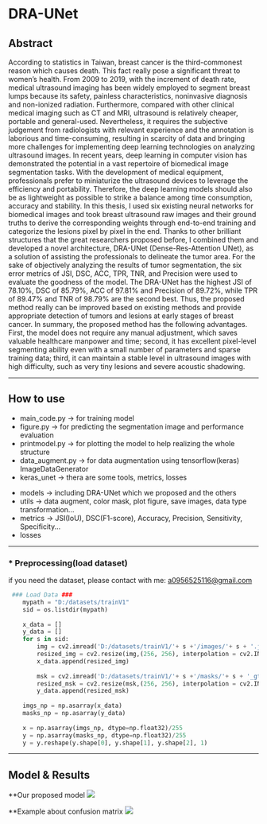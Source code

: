 # DRA-UNet

## Abstract
According to statistics in Taiwan, breast cancer is the third-commonest reason which causes death. This fact really pose a significant threat to women’s health. From 2009 to 2019, with the increment of death rate, medical ultrasound imaging has been widely employed to segment breast lumps because its safety, painless characteristics, noninvasive diagnosis and non-ionized radiation. Furthermore, compared with other clinical medical imaging such as CT and MRI, ultrasound is relatively cheaper, portable and general-used. Nevertheless, it requires the subjective judgement from radiologists with relevant experience and the annotation is laborious and time-consuming, resulting in scarcity of data and bringing more challenges for implementing deep learning technologies on analyzing ultrasound images.
In recent years, deep learning in computer vision has demonstrated the potential in a vast repertoire of biomedical image segmentation tasks. With the development of medical equipment, professionals prefer to miniaturize the ultrasound devices to leverage the efficiency and portability. Therefore, the deep learning models should also be as lightweight as possible to strike a balance among time consumption, accuracy and stability. In this thesis, I used six existing neural networks for biomedical images and took breast ultrasound raw images and their ground truths to derive the corresponding weights through end-to-end training and categorize the lesions pixel by pixel in the end. Thanks to other brilliant structures that the great researchers proposed before, I combined them and developed a novel architecture, DRA-UNet (Dense-Res-Attention UNet), as a solution of assisting the professionals to delineate the tumor area.
For the sake of objectively analyzing the results of tumor segmentation, the six error metrics of JSI, DSC, ACC, TPR, TNR, and Precision were used to evaluate the goodness of the model. The DRA-UNet has the highest JSI of 78.10%, DSC of 85.79%, ACC of 97.81% and Precision of 89.72%, while TPR of 89.47% and TNR of 98.79% are the second best. Thus, the proposed method really can be improved based on existing methods and provide appropriate detection of tumors and lesions at early stages of breast cancer.
In summary, the proposed method has the following advantages. First, the model does not require any manual adjustment, which saves valuable healthcare manpower and time; second, it has excellent pixel-level segmenting ability even with a small number of parameters and sparse training data; third, it can maintain a stable level in ultrasound images with high difficulty, such as very tiny lesions and severe acoustic shadowing.

---

## How to use
* main_code.py -> for training model
* figure.py -> for predicting the segmentation image and performance evaluation
* printmodel.py -> for plotting the model to help realizing the whole structure
* data_augment.py -> for data augmentation using tensorflow(keras) ImageDataGenerator
* keras_unet -> thera are some tools, metrics, losses
 - models -> including DRA-UNet which we proposed and the others
 - utils -> data augment, color mask, plot figure, save images, data type transformation...
 - metrics -> JSI(IoU), DSC(F1-score), Accuracy, Precision, Sensitivity, Specificity...
 - losses


---

### * Preprocessing(load dataset) 
if you need the dataset, please contact with me: a0956525116@gmail.com
```py
 ### Load Data ###
    mypath = "D:/datasets/trainV1"
    sid = os.listdir(mypath)
    
    x_data = []
    y_data = []
    for s in sid:
        img = cv2.imread('D:/datasets/trainV1/'+ s +'/images/'+ s + '.jpg', cv2.IMREAD_COLOR)
        resized_img = cv2.resize(img,(256, 256), interpolation = cv2.INTER_CUBIC)
        x_data.append(resized_img)
    
        msk = cv2.imread('D:/datasets/trainV1/'+ s +'/masks/'+ s + '_gt.jpg', cv2.IMREAD_GRAYSCALE)
        resized_msk = cv2.resize(msk,(256, 256), interpolation = cv2.INTER_CUBIC)
        y_data.append(resized_msk)
        
    imgs_np = np.asarray(x_data)
    masks_np = np.asarray(y_data)
    
    x = np.asarray(imgs_np, dtype=np.float32)/255
    y = np.asarray(masks_np, dtype=np.float32)/255 
    y = y.reshape(y.shape[0], y.shape[1], y.shape[2], 1)
```

---

## Model & Results
**Our proposed model 
![](https://i.imgur.com/QUd0F8T.png)

**Example about confusion matrix
![](https://i.imgur.com/sAlZu98.png)
